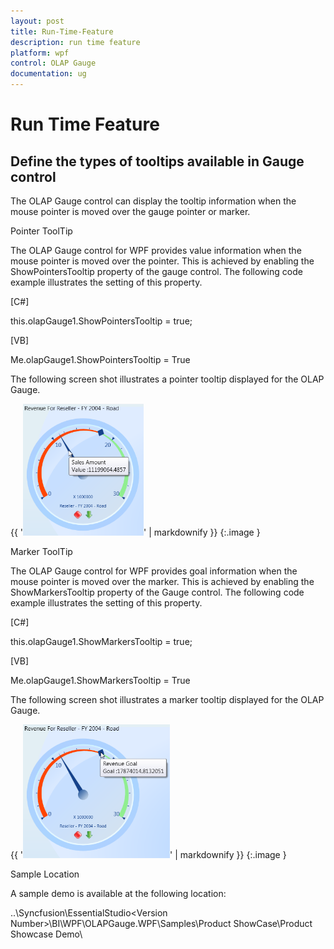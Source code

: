 ```yaml
---
layout: post
title: Run-Time-Feature
description: run time feature
platform: wpf
control: OLAP Gauge
documentation: ug
---
```


# Run Time Feature

## Define the types of tooltips available in Gauge control

The OLAP Gauge control can display the tooltip information when the mouse pointer is moved over the gauge pointer or marker.

Pointer ToolTip

The OLAP Gauge control for WPF provides value information when the mouse pointer is moved over the pointer. This is achieved by enabling the ShowPointersTooltip property of the gauge control. The following code example illustrates the setting of this property.

[C#]



this.olapGauge1.ShowPointersTooltip = true;



[VB]



Me.olapGauge1.ShowPointersTooltip = True



The following screen shot illustrates a pointer tooltip displayed for the OLAP Gauge.

{{ '![C:/Users/Hari/Pictures/OlapGauge/Pointer Tooltip.png](Run-Time-Feature_images/Run-Time-Feature_img1.png)' | markdownify }}
{:.image }


Marker ToolTip

The OLAP Gauge control for WPF provides goal information when the mouse pointer is moved over the marker. This is achieved by enabling the ShowMarkersTooltip property of the Gauge control. The following code example illustrates the setting of this property.

[C#]



this.olapGauge1.ShowMarkersTooltip = true;



[VB]



Me.olapGauge1.ShowMarkersTooltip = True



The following screen shot illustrates a marker tooltip displayed for the OLAP Gauge.

{{ '![C:/Users/Hari/Pictures/OlapGauge/Marker Tooltip.png](Run-Time-Feature_images/Run-Time-Feature_img2.png)' | markdownify }}
{:.image }


Sample Location

A sample demo is available at the following location:

..\Syncfusion\EssentialStudio\<Version Number>\BI\WPF\OLAPGauge.WPF\Samples\Product ShowCase\Product Showcase Demo\

